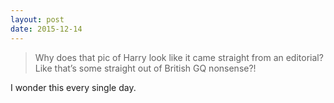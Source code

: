 ```yaml
---
layout: post
date: 2015-12-14
---
```


>Why does that pic of Harry look like it came straight from an editorial? Like that’s some straight out of British GQ nonsense?!

I wonder this every single day.
